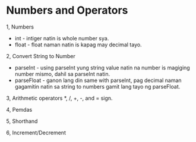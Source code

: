 # Numbers and Operators

1, Numbers
- int - intiger natin is whole number sya.
- float - float naman natin is kapag may decimal tayo.

2, Convert String to Number
- parseInt - using parseInt yung string value natin na number is magiging number mismo, dahil sa parseInt natin.
- parseFloat - ganon lang din same with parseInt, pag decimal naman gagamitin natin sa string to numbers gamit lang tayo ng parseFloat.


3, Arithmetic operators
*, /, +, -, and = sign.

4, Pemdas


5, Shorthand


6, Increment/Decrement
